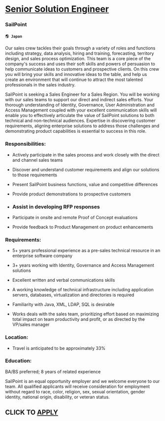 # [Senior Solution Engineer](https://www.remotewlb.com/apply/senior-solution-engineer-61436)  
### SailPoint  
#### `🌎 Japan`  

Our sales crew tackles their goals through a variety of roles and functions including strategy, data analysis, hiring and training, forecasting, territory design, and sales process optimization. This team is a core piece of the company's success and uses their soft skills and powers of persuasion to help communicate ideas to customers and prospective clients. On this crew you will bring your skills and innovative ideas to the table, and help us create an environment that will continue to attract the most talented professionals in the sales industry.

SailPoint is seeking a Sales Engineer for a Sales Region. You will be working with our sales teams to support our direct and indirect sales efforts. Your thorough understanding of Identity, Governance, User Administration and Access Management coupled with your excellent communication skills will enable you to effectively articulate the value of SailPoint solutions to both technical and non-technical audiences. Expertise in discovering customer requirements, aligning enterprise solutions to address those challenges and demonstrating product capabilities is essential to success in this role.

### Responsibilities:

  * Actively participate in the sales process and work closely with the direct and channel sales teams

  * Discover and understand customer requirements and align our solutions to those requirements

  * Present SailPoint business functions, value and competitive differences

  * Provide product demonstrations to prospective customers

  * ### Assist in developing RFP responses

  * Participate in onsite and remote Proof of Concept evaluations

  * Provide feedback to Product Management on product enhancements

### Requirements:

  * 5+ years professional experience as a pre-sales technical resource in an enterprise software company

  * 3+ years working with Identity, Governance and Access Management solutions

  * Excellent written and verbal communications skills

  * A working knowledge of technical infrastructure including application servers, databases, virtualization and directories is required

  * Familiarity with Java, XML, LDAP, SQL is desirable

  * Works deals with the sales team, prioritizing effort based on maximizing total impact on team productivity and profit, or as directed by the VP/sales manager

### Location:

  * Travel is anticipated to be approximately 33%

### Education:

BA/BS preferred; 8 years of related experience

SailPoint is an equal opportunity employer and we welcome everyone to our team. All qualified applicants will receive consideration for employment without regard to race, color, religion, sex, sexual orientation, gender identity, national origin, disability, or veteran status.

  
## CLICK TO [APPLY](https://www.remotewlb.com/apply/senior-solution-engineer-61436)

